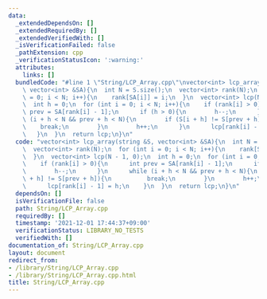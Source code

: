 ```yaml
---
data:
  _extendedDependsOn: []
  _extendedRequiredBy: []
  _extendedVerifiedWith: []
  _isVerificationFailed: false
  _pathExtension: cpp
  _verificationStatusIcon: ':warning:'
  attributes:
    links: []
  bundledCode: "#line 1 \"String/LCP_Array.cpp\"\nvector<int> lcp_array(string &S,\
    \ vector<int> &SA){\n  int N = S.size();\n  vector<int> rank(N);\n  for (int i\
    \ = 0; i < N; i++){\n    rank[SA[i]] = i;\n  }\n  vector<int> lcp(N - 1, 0);\n\
    \  int h = 0;\n  for (int i = 0; i < N; i++){\n    if (rank[i] > 0){\n      int\
    \ prev = SA[rank[i] - 1];\n      if (h > 0){\n        h--;\n      }\n      while\
    \ (i + h < N && prev + h < N){\n        if (S[i + h] != S[prev + h]){\n      \
    \    break;\n        }\n        h++;\n      }\n      lcp[rank[i] - 1] = h;\n \
    \   }\n  }\n  return lcp;\n}\n"
  code: "vector<int> lcp_array(string &S, vector<int> &SA){\n  int N = S.size();\n\
    \  vector<int> rank(N);\n  for (int i = 0; i < N; i++){\n    rank[SA[i]] = i;\n\
    \  }\n  vector<int> lcp(N - 1, 0);\n  int h = 0;\n  for (int i = 0; i < N; i++){\n\
    \    if (rank[i] > 0){\n      int prev = SA[rank[i] - 1];\n      if (h > 0){\n\
    \        h--;\n      }\n      while (i + h < N && prev + h < N){\n        if (S[i\
    \ + h] != S[prev + h]){\n          break;\n        }\n        h++;\n      }\n\
    \      lcp[rank[i] - 1] = h;\n    }\n  }\n  return lcp;\n}\n"
  dependsOn: []
  isVerificationFile: false
  path: String/LCP_Array.cpp
  requiredBy: []
  timestamp: '2021-12-01 17:44:37+09:00'
  verificationStatus: LIBRARY_NO_TESTS
  verifiedWith: []
documentation_of: String/LCP_Array.cpp
layout: document
redirect_from:
- /library/String/LCP_Array.cpp
- /library/String/LCP_Array.cpp.html
title: String/LCP_Array.cpp
---
```

